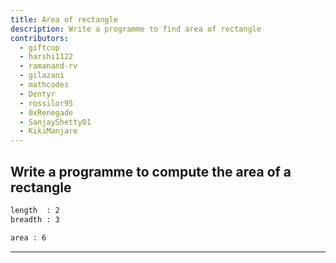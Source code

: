 ```yaml
---
title: Area of rectangle
description: Write a programme to find area of rectangle
contributors:
  - giftcup
  - harshi1122
  - ramanand-rv
  - gilazani
  - mathcodes
  - Dentyr
  - rossilor95
  - 0xRenegade
  - SanjayShetty01
  - KikiManjaro
---
```


## Write a programme to compute the area of a rectangle

```txt
length  : 2
breadth : 3

area : 6
```

---
